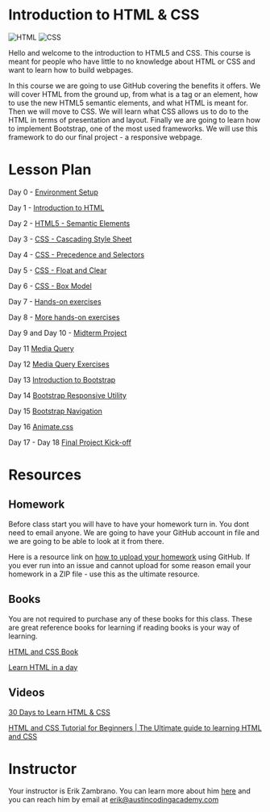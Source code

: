 # Introduction to HTML & CSS

![HTML](images/html5.png "HTML")
![CSS](images/css3.png "CSS")

Hello and welcome to the introduction to HTML5 and CSS. This course is meant for people who have little to no knowledge about HTML or CSS and want to learn how to build webpages.

In this course we are going to use GitHub covering the benefits it offers. We will cover HTML from the ground up, from what is a tag or an element, how to use the new HTML5 semantic elements, and what HTML is meant for. Then we will move to CSS. We will learn what CSS allows us to do to the HTML in terms of presentation and layout. Finally we are going to learn how to implement Bootstrap, one of the most used frameworks. We will use this framework to do our final project - a responsive webpage.

# Lesson Plan

Day 0 - [Environment Setup](syllabus/00.md)

Day 1 - [Introduction to HTML](syllabus/01.md)

Day 2 - [HTML5 - Semantic Elements](syllabus/02.md)

Day 3 - [CSS - Cascading Style Sheet](syllabus/03.md)

Day 4 - [CSS - Precedence and Selectors](syllabus/04.md)

Day 5 - [CSS - Float and Clear](syllabus/05.md)

Day 6 - [CSS - Box Model](syllabus/06.md)

Day 7 - [Hands-on exercises](syllabus/07.md)

Day 8 - [More hands-on exercises](syllabus/08.md)

Day 9 and Day 10 - [Midterm Project](syllabus/09-10.md) 

Day 11 [Media Query](syllabus/11.md)

Day 12 [Media Query Exercises](syllabus/12.md)

Day 13 [Introduction to Bootstrap](syllabus/13.md)

Day 14 [Bootstrap Responsive Utility](syllabus/14.md)

Day 15 [Bootstrap Navigation](syllabus/15.md)

Day 16 [Animate.css](syllabus/16.md)

Day 17 - Day 18 [Final Project Kick-off](syllabus/17.md)

# Resources

## Homework

Before class start you will have to have your homework turn in. You dont need to email anyone. We are going to have your GitHub account in file and we are going to be able to look at it from there.

Here is a resource link on [how to upload your homework](syllabus/how-to-upload-homework.md) using GitHub. If you ever run into an issue and cannot upload for some reason email your homework in a ZIP file - use this as the ultimate resource.

## Books

You are not required to purchase any of these books for this class. These are great reference books for learning if reading books is your way of learning.

[HTML and CSS Book](http://htmlandcssbook.com/)

[Learn HTML in a day](http://www.amazon.com/Html-Ultimate-Learning-Development-Beginners/dp/1515343154)

## Videos

[30 Days to Learn HTML & CSS](https://www.youtube.com/playlist?list=PLgGbWId6zgaWZkPFI4Sc9QXDmmOWa1v5F)

[HTML and CSS Tutorial for Beginners | The Ultimate guide to learning HTML and CSS](https://www.youtube.com/watch?v=y3UH2gAhwPI)

# Instructor

Your instructor is Erik Zambrano. You can learn more about him [here](http://erikpz.com) and you can reach him by email at  erik@austincodingacademy.com

